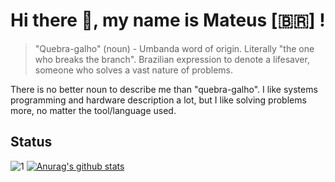 # Hi there 👋, my name is Mateus [:brazil:] !

> "Quebra-galho" (noun) - Umbanda word of origin. Literally "the one who breaks the branch". Brazilian expression to denote a lifesaver, someone who solves a vast nature of problems.


There is no better noun to describe me than "quebra-galho". I like systems programming and hardware description a lot, but I like solving problems more, no matter the tool/language used.

## Status

![1](https://github-readme-stats.vercel.app/api/top-langs/?username=mateuspinto&theme=dracula)
  [![Anurag's github stats](https://github-readme-stats.vercel.app/api?username=mateuspinto&show_icons=true&theme=dracula)](https://github.com/anuraghazra/github-readme-stats)

